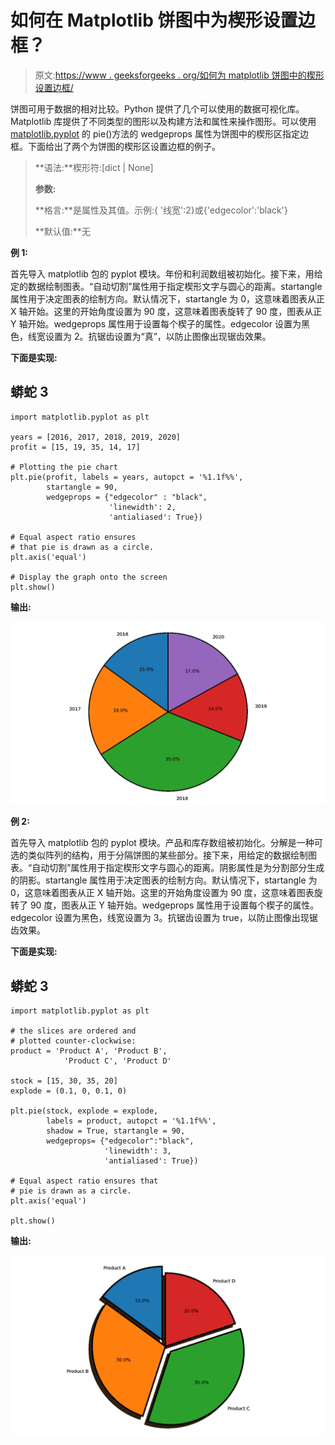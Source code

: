 # 如何在 Matplotlib 饼图中为楔形设置边框？

> 原文:[https://www . geeksforgeeks . org/如何为 matplotlib 饼图中的楔形设置边框/](https://www.geeksforgeeks.org/how-to-set-border-for-wedges-in-matplotlib-pie-chart/)

饼图可用于数据的相对比较。Python 提供了几个可以使用的数据可视化库。Matplotlib 库提供了不同类型的图形以及构建方法和属性来操作图形。可以使用 [matplotlib.pyplot](https://www.geeksforgeeks.org/pyplot-in-matplotlib/) 的 pie()方法的 wedgeprops 属性为饼图中的楔形区指定边框。下面给出了两个为饼图的楔形区设置边框的例子。

> **语法:**楔形符:[dict | None]
> 
> **参数:**
> 
> **格言:**是属性及其值。示例:{ '线宽':2}或{'edgecolor':'black'}
> 
> **默认值:**无

**例 1:**

首先导入 matplotlib 包的 pyplot 模块。年份和利润数组被初始化。接下来，用给定的数据绘制图表。“自动切割”属性用于指定楔形文字与圆心的距离。startangle 属性用于决定图表的绘制方向。默认情况下，startangle 为 0，这意味着图表从正 X 轴开始。这里的开始角度设置为 90 度，这意味着图表旋转了 90 度，图表从正 Y 轴开始。wedgeprops 属性用于设置每个楔子的属性。edgecolor 设置为黑色，线宽设置为 2。抗锯齿设置为“真”，以防止图像出现锯齿效果。

**下面是实现:**

## 蟒蛇 3

```
import matplotlib.pyplot as plt

years = [2016, 2017, 2018, 2019, 2020]
profit = [15, 19, 35, 14, 17]

# Plotting the pie chart
plt.pie(profit, labels = years, autopct = '%1.1f%%',
        startangle = 90, 
        wedgeprops = {"edgecolor" : "black",
                      'linewidth': 2,
                      'antialiased': True})

# Equal aspect ratio ensures
# that pie is drawn as a circle.
plt.axis('equal')

# Display the graph onto the screen
plt.show()
```

**输出:**

![](img/e52381ac05743944242780cba8451263.png)

**例 2:**

首先导入 matplotlib 包的 pyplot 模块。产品和库存数组被初始化。分解是一种可选的类似阵列的结构，用于分隔饼图的某些部分。接下来，用给定的数据绘制图表。“自动切割”属性用于指定楔形文字与圆心的距离。阴影属性是为分割部分生成的阴影。startangle 属性用于决定图表的绘制方向。默认情况下，startangle 为 0，这意味着图表从正 X 轴开始。这里的开始角度设置为 90 度，这意味着图表旋转了 90 度，图表从正 Y 轴开始。wedgeprops 属性用于设置每个楔子的属性。edgecolor 设置为黑色，线宽设置为 3。抗锯齿设置为 true，以防止图像出现锯齿效果。

**下面是实现:**

## 蟒蛇 3

```
import matplotlib.pyplot as plt

# the slices are ordered and
# plotted counter-clockwise:
product = 'Product A', 'Product B',
            'Product C', 'Product D'

stock = [15, 30, 35, 20]
explode = (0.1, 0, 0.1, 0) 

plt.pie(stock, explode = explode,
        labels = product, autopct = '%1.1f%%',
        shadow = True, startangle = 90,
        wedgeprops= {"edgecolor":"black",
                     'linewidth': 3,
                     'antialiased': True})

# Equal aspect ratio ensures that
# pie is drawn as a circle.
plt.axis('equal')  

plt.show()
```

**输出:**

![](img/e47213f35b399e9f939bffb9934099c6.png)